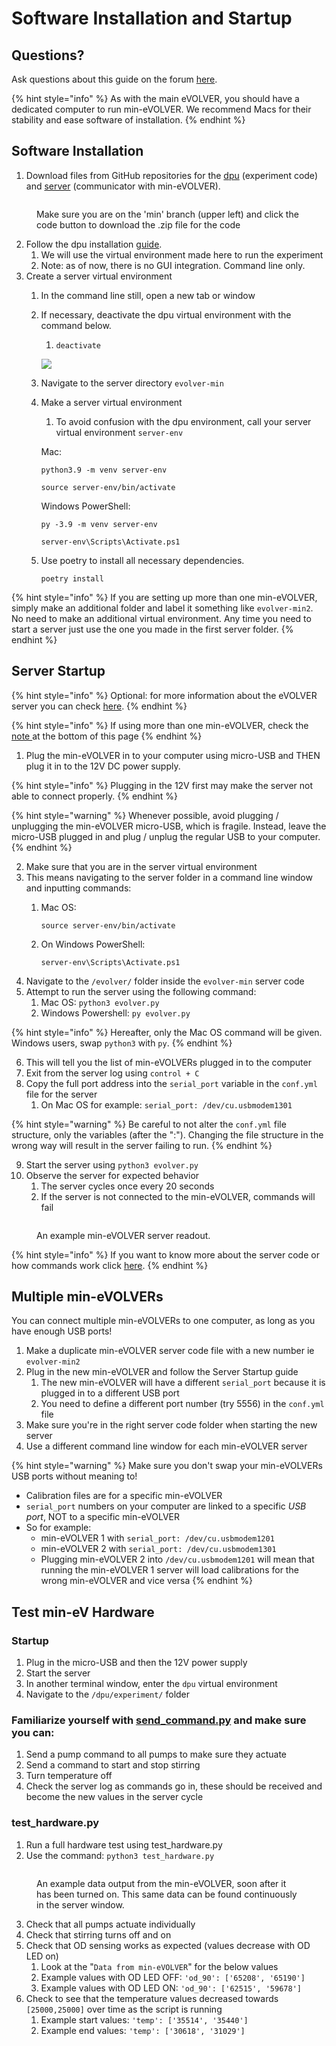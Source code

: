 # Software Installation and Startup

## Questions?

Ask questions about this guide on the forum [here](https://www.evolver.bio/t/software-installation-and-startup-questions/493).

{% hint style="info" %}
As with the main eVOLVER, you should have a dedicated computer to run min-eVOLVER. We recommend Macs for their stability and ease software of installation.&#x20;
{% endhint %}

## Software Installation

1. Download files from GitHub repositories for the [dpu](https://github.com/FYNCH-BIO/dpu/tree/min) (experiment code) and [server](https://github.com/FYNCH-BIO/evolver/tree/min) (communicator with min-eVOLVER).

<figure><img src="../../.gitbook/assets/image (15) (3).png" alt=""><figcaption><p>Make sure you are on the 'min' branch (upper left) and click the code button to download the .zip file for the code</p></figcaption></figure>

2. Follow the dpu installation [guide](../../getting-started/software-installation/dpu-installation.md).
   1. We will use the virtual environment made here to run the experiment
   2. Note: as of now, there is no GUI integration. Command line only.
3. Create a server virtual environment
   1. In the command line still, open a new tab or window&#x20;
   2.  If necessary, deactivate the dpu virtual environment with the command below.

       1. `deactivate`

       ![](<../../.gitbook/assets/image (49) (1).png>)
   3. Navigate to the server directory `evolver-min`
   4.  Make a server virtual environment

       1. To avoid confusion with the dpu environment, call your server virtual environment `server-env`

       Mac:

       `python3.9 -m venv server-env`

       `source server-env/bin/activate`

       Windows PowerShell:

       `py -3.9 -m venv server-env`

       `server-env\Scripts\Activate.ps1`
   5.  Use  poetry to install all necessary dependencies.

       ```
       poetry install
       ```

{% hint style="info" %}
If you are setting up more than one min-eVOLVER, simply make an additional folder and label it something like `evolver-min2`. No need to make an additional virtual environment. Any time you need to start a server just use the one you made in the first server folder.&#x20;
{% endhint %}

## Server Startup

{% hint style="info" %}
Optional: for more information about the eVOLVER server you can check [here](../../software/server-raspberry-pi/).
{% endhint %}

{% hint style="info" %}
If using more than one min-eVOLVER, check the [note ](software-installation-and-startup.md#multiple-min-evolvers)at the bottom of this page
{% endhint %}

1. Plug the min-eVOLVER in to your computer using micro-USB and THEN plug it in to the 12V DC power supply.

{% hint style="info" %}
Plugging in the 12V first may make the server not able to connect properly.
{% endhint %}

{% hint style="warning" %}
Whenever possible, avoid plugging / unplugging the min-eVOLVER micro-USB, which is fragile. Instead, leave the micro-USB plugged in and plug / unplug the regular USB to your computer.
{% endhint %}

2. Make sure that you are in the server virtual environment
3. This means navigating to the server folder in a command line window and inputting commands:
   1.  Mac OS:

       `source server-env/bin/activate`
   2.  On Windows PowerShell:

       `server-env\Scripts\Activate.ps1`
4. Navigate to the `/evolver/` folder inside the `evolver-min` server code
5. Attempt to run the server using the following command:
   1. Mac OS: `python3 evolver.py`
   2. Windows Powershell: `py evolver.py`

{% hint style="info" %}
Hereafter, only the Mac OS command will be given. Windows users, swap `python3` with `py`.
{% endhint %}

6. This will tell you the list of min-eVOLVERs plugged in to the computer
7. Exit from the server log using `control + C`
8. Copy the full port address into the `serial_port` variable in the `conf.yml` file for the server
   1. On Mac OS for example: `serial_port: /dev/cu.usbmodem1301`

{% hint style="warning" %}
Be careful to not alter the `conf.yml` file structure, only the variables (after the ":"). Changing the file structure in the wrong way will result in the server failing to run.
{% endhint %}

9. Start the server using `python3 evolver.py`
10. Observe the server for expected behavior
    1. The server cycles once every 20 seconds
    2. If the server is not connected to the min-eVOLVER, commands will fail

<figure><img src="../../.gitbook/assets/image (6) (1) (1) (1).png" alt=""><figcaption><p>An example min-eVOLVER server readout.</p></figcaption></figure>

{% hint style="info" %}
If you want to know more about the server code or how commands work click [here](../../software/server-raspberry-pi/).
{% endhint %}

## Multiple min-eVOLVERs

You can connect multiple min-eVOLVERs to one computer, as long as you have enough USB ports!

1. Make a duplicate min-eVOLVER server code file with a new number ie `evolver-min2`
2. Plug in the new min-eVOLVER and follow the Server Startup guide
   1. The new min-eVOLVER will have a different `serial_port` because it is plugged in to a different USB port
   2. You need to define a different port number (try 5556) in the `conf.yml` file
3. Make sure you're in the right server code folder when starting the new server
4. Use a different command line window for each min-eVOLVER server

{% hint style="warning" %}
Make sure you don't swap your min-eVOLVERs USB ports without meaning to!

* Calibration files are for a specific min-eVOLVER
* `serial_port` numbers on your computer are linked to a specific _USB port_, NOT to a specific min-eVOLVER
* So for example:
  * min-eVOLVER 1 with `serial_port: /dev/cu.usbmodem1201`&#x20;
  * min-eVOLVER 2 with `serial_port: /dev/cu.usbmodem1301`
  * Plugging min-eVOLVER 2 into `/dev/cu.usbmodem1201` will mean that running the min-eVOLVER 1 server will load calibrations for the wrong min-eVOLVER and vice versa
{% endhint %}

## Test min-eV Hardware

### Startup

1. Plug in the micro-USB and then the 12V power supply
2. Start the server
3. In another terminal window, enter the `dpu` virtual environment
4. Navigate to the `/dpu/experiment/` folder

### Familiarize yourself with [send\_command.py](send\_command.py.md) and make sure you can:

1. Send a pump command to all pumps to make sure they actuate
2. Send a command to start and stop stirring
3. Turn temperature off
4. Check the server log as commands go in, these should be received and become the new values in the server cycle

### test\_hardware.py

1. Run a full hardware test using test\_hardware.py
2. Use the command: `python3 test_hardware.py`

<figure><img src="../../.gitbook/assets/image (1) (1) (1).png" alt=""><figcaption><p>An example data output from the min-eVOLVER, soon after it has been turned on. This same data can be found continuously in the server window.</p></figcaption></figure>

3. Check that all pumps actuate individually
4. Check that stirring turns off and on
5. Check that OD sensing works as expected (values decrease with OD LED on)
   1. Look at the "`Data from min-eVOLVER`" for the below values
   2. Example values with OD LED OFF: `'od_90': ['65208', '65190']`
   3. Example values with OD LED ON: `'od_90': ['62515', '59678']`
6. Check to see that the temperature values decreased towards `[25000,25000]` over time as the script is running
   1. Example start values: `'temp': ['35514', '35440']`
   2. Example end values: `'temp': ['30618', '31029']`
